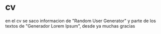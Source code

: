 # cv
en el cv se saco informacion de "Random User Generator" y parte de los textos de "Generador Lorem Ipsum", desde ya muchas gracias 
